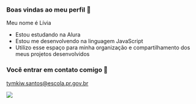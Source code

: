 ### Boas vindas ao meu perfil 💙

Meu nome é Lívia

- Estou estudando na Alura
- Estou me desenvolvendo na linguagem JavaScript
- Utilizo esse espaço para minha organização e compartilhamento dos meus projetos desenvolvidos

### Você entrar em contato comigo 💙

tymkiw.santos@escola.pr.gov.br

![](https://media.tenor.com/Pb531euXDzoAAAAM/dancing-strumming.gif)
